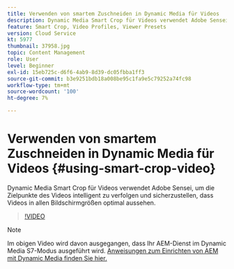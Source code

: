 ```yaml
---
title: Verwenden von smartem Zuschneiden in Dynamic Media für Videos
description: Dynamic Media Smart Crop für Videos verwendet Adobe Sensei, um die Zielpunkte des Videos intelligent zu verfolgen und sicherzustellen, dass Videos in allen Bildschirmgrößen optimal aussehen.
feature: Smart Crop, Video Profiles, Viewer Presets
version: Cloud Service
kt: 5977
thumbnail: 37958.jpg
topic: Content Management
role: User
level: Beginner
exl-id: 15eb725c-d6f6-4ab9-8d39-dc05fbba1ff3
source-git-commit: b3e9251bdb18a008be95c1fa9e5c79252a74fc98
workflow-type: tm+mt
source-wordcount: '100'
ht-degree: 7%

---
```


# Verwenden von smartem Zuschneiden in Dynamic Media für Videos {#using-smart-crop-video}

Dynamic Media Smart Crop für Videos verwendet Adobe Sensei, um die Zielpunkte des Videos intelligent zu verfolgen und sicherzustellen, dass Videos in allen Bildschirmgrößen optimal aussehen.

>[!VIDEO](https://video.tv.adobe.com/v/37958?quality=12&learn=on)

>[!NOTE]
>
>Im obigen Video wird davon ausgegangen, dass Ihr AEM-Dienst im Dynamic Media S7-Modus ausgeführt wird. [Anweisungen zum Einrichten von AEM mit Dynamic Media finden Sie hier.](https://experienceleague.adobe.com/docs/experience-manager-cloud-service/assets/dynamicmedia/config-dm.html?lang=de)
